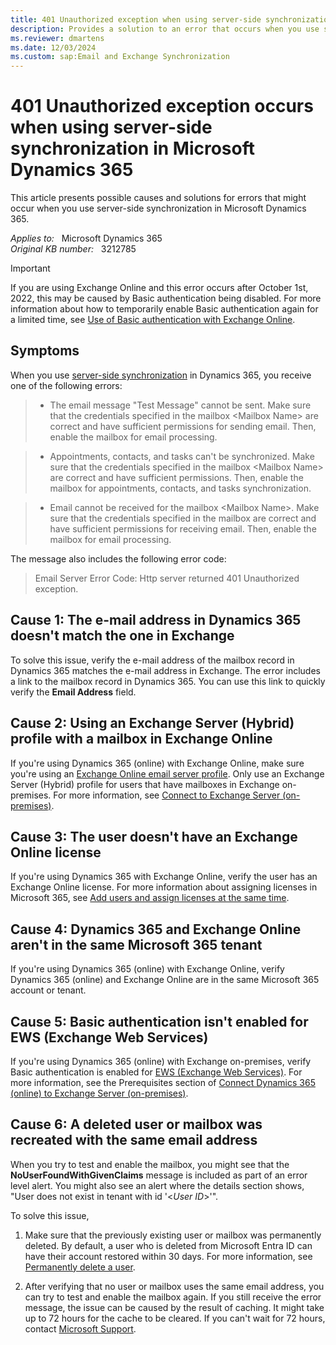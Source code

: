 ```yaml
---
title: 401 Unauthorized exception when using server-side synchronization
description: Provides a solution to an error that occurs when you use server-side synchronization in Dynamics 365.
ms.reviewer: dmartens
ms.date: 12/03/2024
ms.custom: sap:Email and Exchange Synchronization
---
```

# 401 Unauthorized exception occurs when using server-side synchronization in Microsoft Dynamics 365

This article presents possible causes and solutions for errors that might occur when you use server-side synchronization in Microsoft Dynamics 365.

_Applies to:_ &nbsp; Microsoft Dynamics 365  
_Original KB number:_ &nbsp; 3212785

> [!IMPORTANT]
> If you are using Exchange Online and this error occurs after October 1st, 2022, this may be caused by Basic authentication being disabled. For more information about how to temporarily enable Basic authentication again for a limited time, see [Use of Basic authentication with Exchange Online](/power-platform/admin/use-basic-authentication-exchange-online).

## Symptoms

When you use [server-side synchronization](/power-platform/admin/server-side-synchronization) in Dynamics 365, you receive one of the following errors:

> - The email message "Test Message" cannot be sent. Make sure that the credentials specified in the mailbox \<Mailbox Name> are correct and have sufficient permissions for sending email. Then, enable the mailbox for email processing.

> - Appointments, contacts, and tasks can't be synchronized. Make sure that the credentials specified in the mailbox \<Mailbox Name> are correct and have sufficient permissions. Then, enable the mailbox for appointments, contacts, and tasks synchronization.

> - Email cannot be received for the mailbox \<Mailbox Name>. Make sure that the credentials specified in the mailbox are correct and have sufficient permissions for receiving email. Then, enable the mailbox for email processing.

The message also includes the following error code:

> Email Server Error Code: Http server returned 401 Unauthorized exception.

## Cause 1: The e-mail address in Dynamics 365 doesn't match the one in Exchange

To solve this issue, verify the e-mail address of the mailbox record in Dynamics 365 matches the e-mail address in Exchange. The error includes a link to the mailbox record in Dynamics 365. You can use this link to quickly verify the **Email Address** field.

## Cause 2: Using an Exchange Server (Hybrid) profile with a mailbox in Exchange Online

If you're using Dynamics 365 (online) with Exchange Online, make sure you're using an [Exchange Online email server profile](/power-platform/admin/connect-exchange-online#create-an-email-server-profile-for-exchange-online). Only use an Exchange Server (Hybrid) profile for users that have mailboxes in Exchange on-premises. For more information, see [Connect to Exchange Server (on-premises)](/power-platform/admin/connect-exchange-server-on-premises).

## Cause 3: The user doesn't have an Exchange Online license

If you're using Dynamics 365 with Exchange Online, verify the user has an Exchange Online license. For more information about assigning licenses in Microsoft 365, see [Add users and assign licenses at the same time](/microsoft-365/admin/add-users/add-users).

## Cause 4: Dynamics 365 and Exchange Online aren't in the same Microsoft 365 tenant

If you're using Dynamics 365 (online) with Exchange Online, verify Dynamics 365 (online) and Exchange Online are in the same Microsoft 365 account or tenant.

## Cause 5: Basic authentication isn't enabled for EWS (Exchange Web Services)

If you're using Dynamics 365 (online) with Exchange on-premises, verify Basic authentication is enabled for [EWS (Exchange Web Services)](/exchange/client-developer/exchange-web-services/start-using-web-services-in-exchange). For more information, see the Prerequisites section of [Connect Dynamics 365 (online) to Exchange Server (on-premises)](/previous-versions/dynamicscrm-2016/administering-dynamics-365/mt622059(v=crm.8)#prerequisites).

## Cause 6: A deleted user or mailbox was recreated with the same email address

When you try to test and enable the mailbox, you might see that the **NoUserFoundWithGivenClaims** message is included as part of an error level alert. You might also see an alert where the details section shows, "User does not exist in tenant with id '\<_User ID_>'".

To solve this issue,

1. Make sure that the previously existing user or mailbox was permanently deleted. By default, a user who is deleted from Microsoft Entra ID can have their account restored within 30 days. For more information, see [Permanently delete a user](/azure/active-directory/fundamentals/active-directory-users-restore#permanently-delete-a-user).

1. After verifying that no user or mailbox uses the same email address, you can try to test and enable the mailbox again. If you still receive the error message, the issue can be caused by the result of caching. It might take up to 72 hours for the cache to be cleared. If you can't wait for 72 hours, contact [Microsoft Support](https://support.microsoft.com).
